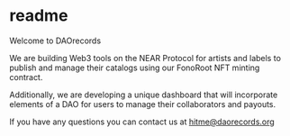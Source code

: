 # readme
Welcome to DAOrecords

We are building Web3 tools on the NEAR Protocol for artists and labels to publish and manage their catalogs using our FonoRoot NFT minting contract.

Additionally, we are developing a unique dashboard that will incorporate elements of a DAO for users to manage their collaborators and payouts.

If you have any questions you can contact us at hitme@daorecords.org
